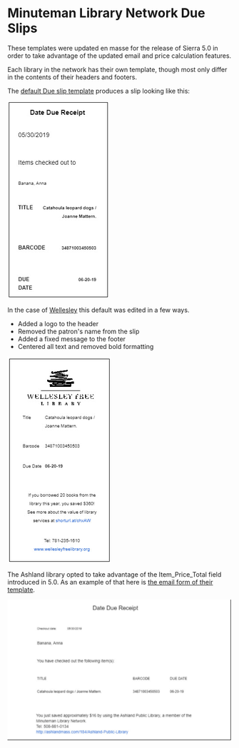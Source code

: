 # Minuteman Library Network Due Slips

These templates were updated en masse for the release of Sierra 5.0 in order to take advantage of the updated email and price calculation features.

Each library in the network has their own template, though most only differ in the contents of their headers and footers.

The [default Due slip template](https://github.com/Minuteman-Library-Network/SIerra-Print-Templates/blob/work/Due%20Slips/Date_Due_Slip_50_default.jrxml) produces a slip looking like this:


![default.png](https://github.com/Minuteman-Library-Network/SIerra-Print-Templates/blob/work/Due%20Slips/img/default.png)

In the case of [Wellesley](https://github.com/Minuteman-Library-Network/SIerra-Print-Templates/blob/work/Due%20Slips/Wellesley/Date_Due_Slip_40_Column_wel_image.jrxml) this default was edited in a few ways.

* Added a logo to the header
* Removed the patron's name from the slip
* Added a fixed message to the footer
* Centered all text and removed bold formatting


![wellesley.png](https://github.com/Minuteman-Library-Network/SIerra-Print-Templates/blob/work/Due%20Slips/img/wellesley.png)

The Ashland library opted to take advantage of the Item_Price_Total field introduced in 5.0.  As an example of that here is [the email form of their template](https://github.com/Minuteman-Library-Network/SIerra-Print-Templates/blob/work/Due%20Slips/Ashland/Date_Due_Slip_50_ash_price_email.jrxml).


![email%20cost%20savings.png](https://github.com/Minuteman-Library-Network/SIerra-Print-Templates/blob/work/Due%20Slips/img/email%20cost%20savings.png)
